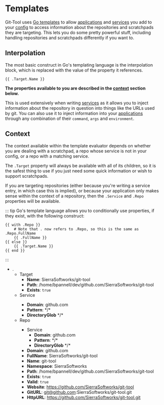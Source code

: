 # Templates
Git-Tool uses [Go templates](https://golang.org/pkg/text/template/) to allow [applications](apps.md)
and [services](services.md) you add to your [config](README.md) to access information about the
repositories and scratchpads they are targeting. This lets you do some pretty powerful stuff,
including handling repositories and scratchpads differently if you want to.

## Interpolation
The most basic construct in Go's templating language is the interpolation block, which is replaced
with the value of the property it references.

```
{{ .Target.Name }}
```

**The properties available to you are described in the [context](#context) section below.**

This is used extensively when writing [services](services.md) as it allows you to inject
information about the repository in question into things like the URLs used by git. You
can also use it to inject information into your [applications](apps.md) through any combination of
their `command`, `args` and `environment`.

## Context
The context available within the template evaluator depends on whether you are dealing with a
scratchpad, a repo whose service is not in your config, or a repo with a matching service.

The `.Target` property will always be available with all of its children, so it is the safest
thing to use if you just need some quick information or wish to support scratchpads.

If you are targeting repositories (either because you're writing a service entry, in which case
this is implied), or because your application only makes sense within the context of a repository,
then the `.Service` and `.Repo` properties will be available.

::: tip
Go's template language allows you to conditionally use properties, if they exist, with the following
construct:

```
{{ with .Repo }}
    # Note that . now refers to .Repo, so this is the same as .Repo.FullName
    {{ .FullName }}
{{ else }}
    {{ .Target.Name }}
{{ end }}
```
:::

<FileTree>

- .
  - Target
    - **Name**: SierraSoftworks/git-tool
    - **Path**: /home/bpannell/dev/github.com/SierraSoftworks/git-tool
    - **Exists**: `true`
  - Service <Badge text="optional" type="warning" vertical="middle" />
    - **Domain**: github.com
    - **Pattern**: \*/\* <Badge text="optional" type="warning" vertical="middle" />
    - **DirectoryGlob** \*/\* <Badge text="optional" type="warning" vertical="middle" />
  - Repo <Badge text="optional" type="warning" vertical="middle" />
    - Service
      - **Domain**: github.com
      - **Pattern**: \*/\* <Badge text="optional" type="warning" vertical="middle" />
      - **DirectoryGlob** \*/\* <Badge text="optional" type="warning" vertical="middle" />
    - **Domain**: github.com
    - **FullName**: SierraSoftworks/git-tool
    - **Name**: git-tool
    - **Namespace**: SierraSoftworks
    - **Path**: /home/bpannell/dev/github.com/SierraSoftworks/git-tool
    - **Exists**: `true`
    - **Valid**: `true`
    - **Website**: https://github.com/SierraSoftworks/git-tool <Badge text="optional" type="warning" vertical="middle" />
    - **GitURL**: git@github.com:SierraSoftworks/git-tool.git <Badge text="optional" type="warning" vertical="middle" />
    - **HttpURL**: https://github.com/SierraSoftworks/git-tool.git <Badge text="optional" type="warning" vertical="middle" />

</FileTree>


<script>
import FileTree from "../../../components/FileTree.vue"

export default {
  components: {
    FileTree
  }
}
</script>